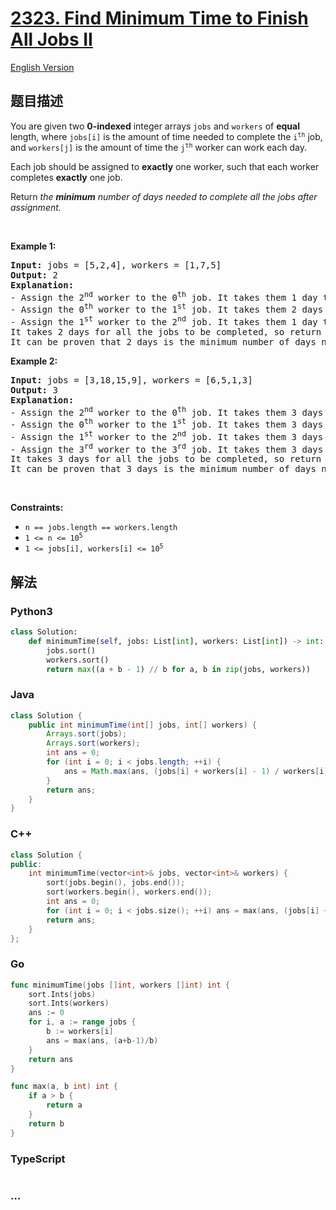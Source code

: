 # [2323. Find Minimum Time to Finish All Jobs II](https://leetcode.cn/problems/find-minimum-time-to-finish-all-jobs-ii)

[English Version](/solution/2300-2399/2323.Find%20Minimum%20Time%20to%20Finish%20All%20Jobs%20II/README_EN.md)

## 题目描述

<!-- 这里写题目描述 -->

<p>You are given two <strong>0-indexed</strong> integer arrays <code>jobs</code> and <code>workers</code> of <strong>equal</strong> length, where <code>jobs[i]</code> is the amount of time needed to complete the <code>i<sup>th</sup></code> job, and <code>workers[j]</code> is the amount of time the <code>j<sup>th</sup></code> worker can work each day.</p>

<p>Each job should be assigned to <strong>exactly</strong> one worker, such that each worker completes <strong>exactly</strong> one job.</p>

<p>Return <em>the <strong>minimum</strong> number of days needed to complete all the jobs after assignment.</em></p>

<p>&nbsp;</p>
<p><strong class="example">Example 1:</strong></p>

<pre>
<strong>Input:</strong> jobs = [5,2,4], workers = [1,7,5]
<strong>Output:</strong> 2
<strong>Explanation:</strong>
- Assign the 2<sup>nd</sup> worker to the 0<sup>th</sup> job. It takes them 1 day to finish the job.
- Assign the 0<sup>th</sup> worker to the 1<sup>st</sup> job. It takes them 2 days to finish the job.
- Assign the 1<sup>st</sup> worker to the 2<sup>nd</sup> job. It takes them 1 day to finish the job.
It takes 2 days for all the jobs to be completed, so return 2.
It can be proven that 2 days is the minimum number of days needed.
</pre>

<p><strong class="example">Example 2:</strong></p>

<pre>
<strong>Input:</strong> jobs = [3,18,15,9], workers = [6,5,1,3]
<strong>Output:</strong> 3
<strong>Explanation:</strong>
- Assign the 2<sup>nd</sup> worker to the 0<sup>th</sup> job. It takes them 3 days to finish the job.
- Assign the 0<sup>th</sup> worker to the 1<sup>st</sup> job. It takes them 3 days to finish the job.
- Assign the 1<sup>st</sup> worker to the 2<sup>nd</sup> job. It takes them 3 days to finish the job.
- Assign the 3<sup>rd</sup> worker to the 3<sup>rd</sup> job. It takes them 3 days to finish the job.
It takes 3 days for all the jobs to be completed, so return 3.
It can be proven that 3 days is the minimum number of days needed.
</pre>

<p>&nbsp;</p>
<p><strong>Constraints:</strong></p>

<ul>
	<li><code>n == jobs.length == workers.length</code></li>
	<li><code>1 &lt;= n &lt;= 10<sup>5</sup></code></li>
	<li><code>1 &lt;= jobs[i], workers[i] &lt;= 10<sup>5</sup></code></li>
</ul>

## 解法

<!-- 这里可写通用的实现逻辑 -->

<!-- tabs:start -->

### **Python3**

<!-- 这里可写当前语言的特殊实现逻辑 -->

```python
class Solution:
    def minimumTime(self, jobs: List[int], workers: List[int]) -> int:
        jobs.sort()
        workers.sort()
        return max((a + b - 1) // b for a, b in zip(jobs, workers))
```

### **Java**

<!-- 这里可写当前语言的特殊实现逻辑 -->

```java
class Solution {
    public int minimumTime(int[] jobs, int[] workers) {
        Arrays.sort(jobs);
        Arrays.sort(workers);
        int ans = 0;
        for (int i = 0; i < jobs.length; ++i) {
            ans = Math.max(ans, (jobs[i] + workers[i] - 1) / workers[i]);
        }
        return ans;
    }
}
```

### **C++**

```cpp
class Solution {
public:
    int minimumTime(vector<int>& jobs, vector<int>& workers) {
        sort(jobs.begin(), jobs.end());
        sort(workers.begin(), workers.end());
        int ans = 0;
        for (int i = 0; i < jobs.size(); ++i) ans = max(ans, (jobs[i] + workers[i] - 1) / workers[i]);
        return ans;
    }
};
```

### **Go**

```go
func minimumTime(jobs []int, workers []int) int {
	sort.Ints(jobs)
	sort.Ints(workers)
	ans := 0
	for i, a := range jobs {
		b := workers[i]
		ans = max(ans, (a+b-1)/b)
	}
	return ans
}

func max(a, b int) int {
	if a > b {
		return a
	}
	return b
}
```

### **TypeScript**

```ts

```

### **...**

```

```

<!-- tabs:end -->
